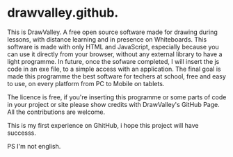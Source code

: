 # drawvalley.github.

This is DrawValley.
A free open source software made for drawing during lessons, with distance learning and in presence on Whiteboards.
This software is made with only HTML and JavaScript, especially because you can use it directly from your browser, without any external library to have a light programme.
In future, once the sofware completed, I will insert the js code in an exe file, to a simple access with an application.
The final goal is made this programme the best software for techers at school, free and easy to use, on every platform from PC to Mobile on tablets.

The licence is free, if you're inserting this programme or some parts of code in your project or site please show credits with DrawValley's GitHub Page.
All the contributions are welcome.

This is my first experience on GhitHub, i hope this project will have successs.

PS I'm not english.
